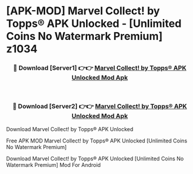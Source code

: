 # [APK-MOD] Marvel Collect! by Topps® APK Unlocked - [Unlimited Coins No Watermark Premium] z1034



<div align="center">
<h3>🔴 Download [Server1] 👉👉 <a href="https://momento.my/?title=Marvel_Collect!_by_Topps®_APK_Unlocked">Marvel Collect! by Topps® APK Unlocked Mod Apk</a></h3><br>

<h3>🔴 Download [Server2] 👉👉 <a href="https://momento.my/?title=Marvel_Collect!_by_Topps®_APK_Unlocked">Marvel Collect! by Topps® APK Unlocked Mod Apk</a></h3>
</div>



Download Marvel Collect! by Topps® APK Unlocked 

Free APK MOD Marvel Collect! by Topps® APK Unlocked [Unlimited Coins No Watermark Premium]

Download Marvel Collect! by Topps® APK Unlocked [Unlimited Coins No Watermark Premium] Mod For Android

